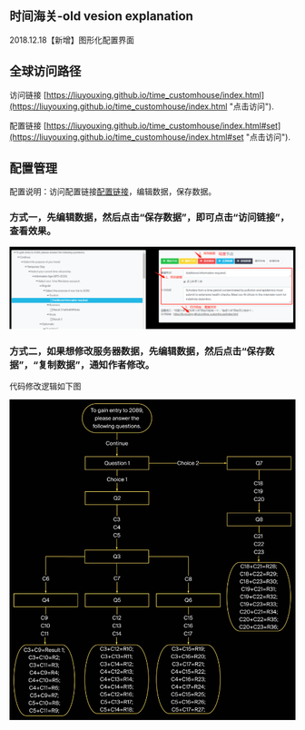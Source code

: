 
## 时间海关-old vesion explanation

2018.12.18【新增】图形化配置界面

## 全球访问路径

访问链接 [https://liuyouxing.github.io/time_customhouse/index.html](https://liuyouxing.github.io/time_customhouse/index.html "点击访问"). 

配置链接 [https://liuyouxing.github.io/time_customhouse/index.html#set](https://liuyouxing.github.io/time_customhouse/index.html#set "点击访问"). 

## 配置管理

配置说明：访问配置链接[配置链接](https://liuyouxing.github.io/time_customhouse/index.html#set "点击访问")，编辑数据，保存数据。

### 方式一，先编辑数据，然后点击“保存数据”，即可点击“访问链接”，查看效果。

![Alt text](css/img00.png "操作提示")

### 方式二，如果想修改服务器数据，先编辑数据，然后点击“保存数据”，“复制数据”，通知作者修改。

代码修改逻辑如下图

![Alt text](css/img.jpg "按图修改")

